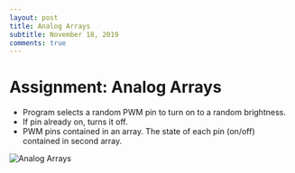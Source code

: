 ```yaml
---
layout: post
title: Analog Arrays
subtitle: November 18, 2019
comments: true
---
```


# Assignment: Analog Arrays

* Program selects a random PWM pin to turn on to a random brightness.
* If pin already on, turns it off.
* PWM pins contained in an array. The state of each pin (on/off) contained in second array.

![Analog Arrays](https://ephsarah.github.io/img/analogarray.JPG)

